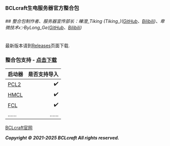 ### BCLcraft生电服务器官方整合包
###### ## 整合包制作者、服务器宣传部长：皪澄_Tiking (Tiking_)([GitHub](https://github.com/Tiking-owo/)、[Bilibili](https://space.bilibili.com/432065554))、卑微技术👉ByLong_Ge([GitHub](https://github.com/ByLongGe/)、[Bilibili](https://space.bilibili.com/454779302/))
最新版本请到[Releases](https://github.com/BclCraft/BCL-modpack/releases)页面下载.

### 整合包支持 - [点击下载](https://github.com/BclCraft/BCL-modpack/releases)
| 启动器     | 是否支持导入   | 
| -------- | -:  |
| [PCL2](https://github.com/Hex-Dragon/PCL2)      | ✔️  |
| [HMCL](https://github.com/HMCL-dev/HMCL)        | ✔️   |
| [FCL](https://github.com/FCL-Team/FoldCraftLauncher/)      | ✔️  |
| ……        |    ……    |

[BCLcraft官网](https://www.bclcraft.com)


**_Copyright © 2021-2025 BCLcraft All rights reserved._**
